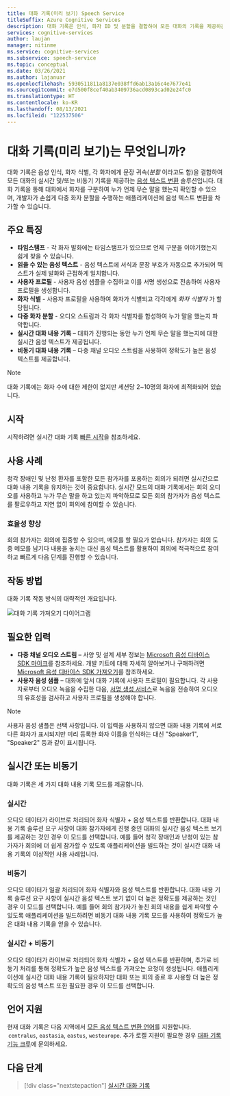```yaml
---
title: 대화 기록(미리 보기) Speech Service
titleSuffix: Azure Cognitive Services
description: 대화 기록은 인식, 화자 ID 및 분할을 결합하여 모든 대화의 기록을 제공하는 회의용 솔루션입니다.
services: cognitive-services
author: laujan
manager: nitinme
ms.service: cognitive-services
ms.subservice: speech-service
ms.topic: conceptual
ms.date: 03/26/2021
ms.author: lajanuar
ms.openlocfilehash: 5930511811a8137e038ffd6ab13a16c4e7677e41
ms.sourcegitcommit: e7d500f8cef40ab3409736acd0893cad02e24fc0
ms.translationtype: HT
ms.contentlocale: ko-KR
ms.lasthandoff: 08/13/2021
ms.locfileid: "122537506"
---
```

# <a name="what-is-conversation-transcription-preview"></a>대화 기록(미리 보기)는 무엇입니까?

대화 기록은 음성 인식, 화자 식별, 각 화자에게 문장 귀속(_분할_ 이라고도 함)을 결합하여 모든 대화의 실시간 및/또는 비동기 기록을 제공하는 [음성 텍스트 변환](speech-to-text.md) 솔루션입니다. 대화 기록을 통해 대화에서 화자를 구분하여 누가 언제 무슨 말을 했는지 확인할 수 있으며, 개발자가 손쉽게 다중 화자 분할을 수행하는 애플리케이션에 음성 텍스트 변환을 차가할 수 있습니다.

## <a name="key-features"></a>주요 특징

- **타임스탬프** - 각 화자 발화에는 타임스탬프가 있으므로 언제 구문을 이야기했는지 쉽게 찾을 수 있습니다.
- **읽을 수 있는 음성 텍스트** - 음성 텍스트에 서식과 문장 부호가 자동으로 추가되어 텍스트가 실제 발화와 근접하게 일치합니다.
- **사용자 프로필** - 사용자 음성 샘플을 수집하고 이를 서명 생성으로 전송하여 사용자 프로필을 생성합니다.
- **화자 식별** - 사용자 프로필을 사용하여 화자가 식별되고 각각에게 _화자 식별자_ 가 할당됩니다.
- **다중 화자 분할** - 오디오 스트림과 각 화자 식별자를 합성하여 누가 말을 했는지 파악합니다.
- **실시간 대화 내용 기록** – 대화가 진행되는 동안 누가 언제 무슨 말을 했는지에 대한 실시간 음성 텍스트가 제공됩니다.
- **비동기 대화 내용 기록** – 다중 채널 오디오 스트림을 사용하여 정확도가 높은 음성 텍스트를 제공합니다.

> [!NOTE]
> 대화 기록에는 화자 수에 대한 제한이 없지만 세션당 2~10명의 화자에 최적화되어 있습니다.

## <a name="get-started"></a>시작

시작하려면 실시간 대화 기록 [빠른 시작](how-to-use-conversation-transcription.md)을 참조하세요.

## <a name="use-cases"></a>사용 사례

청각 장애인 및 난청 환자를 포함한 모든 참가자를 포용하는 회의가 되려면 실시간으로 대화 내용 기록을 유지하는 것이 중요합니다. 실시간 모드의 대화 기록에서는 회의 오디오를 사용하고 누가 무슨 말을 하고 있는지 파악하므로 모든 회의 참가자가 음성 텍스트를 팔로우하고 지연 없이 회의에 참여할 수 있습니다.

### <a name="improved-efficiency"></a>효율성 향상

회의 참가자는 회의에 집중할 수 있으며, 메모를 할 필요가 없습니다. 참가자는 회의 도중 메모를 남기다 내용을 놓치는 대신 음성 텍스트를 활용하여 회의에 적극적으로 참여하고 빠르게 다음 단계를 진행할 수 있습니다.

## <a name="how-it-works"></a>작동 방법

대화 기록 작동 방식의 대략적인 개요입니다.

![대화 기록 가져오기 다이어그램](media/scenarios/conversation-transcription-service.png)

## <a name="expected-inputs"></a>필요한 입력

- **다중 채널 오디오 스트림** – 사양 및 설계 세부 정보는 [Microsoft 음성 디바이스 SDK 마이크](./speech-devices-sdk-microphone.md)를 참조하세요. 개발 키트에 대해 자세히 알아보거나 구매하려면 [Microsoft 음성 디바이스 SDK 가져오기](./get-speech-devices-sdk.md)를 참조하세요.
- **사용자 음성 샘플** – 대화에 앞서 대화 기록에 사용자 프로필이 필요합니다. 각 사용자로부터 오디오 녹음을 수집한 다음, [서명 생성 서비스](https://aka.ms/cts/signaturegenservice)로 녹음을 전송하여 오디오의 유효성을 검사하고 사용자 프로필을 생성해야 합니다.

> [!NOTE]
> 사용자 음성 샘플은 선택 사항입니다. 이 입력을 사용하지 않으면 대화 내용 기록에 서로 다른 화자가 표시되지만 미리 등록한 화자 이름을 인식하는 대신 "Speaker1", "Speaker2" 등과 같이 표시됩니다.


## <a name="real-time-vs-asynchronous"></a>실시간 또는 비동기

대화 기록은 세 가지 대화 내용 기록 모드를 제공합니다.

### <a name="real-time"></a>실시간

오디오 데이터가 라이브로 처리되어 화자 식별자 + 음성 텍스트를 반환합니다. 대화 내용 기록 솔루션 요구 사항이 대화 참가자에게 진행 중인 대화의 실시간 음성 텍스트 보기를 제공하는 것인 경우 이 모드를 선택합니다. 예를 들어 청각 장애인과 난청이 있는 참가자가 회의에 더 쉽게 참가할 수 있도록 애플리케이션을 빌드하는 것이 실시간 대화 내용 기록의 이상적인 사용 사례입니다.

### <a name="asynchronous"></a>비동기

오디오 데이터가 일괄 처리되어 화자 식별자와 음성 텍스트를 반환합니다. 대화 내용 기록 솔루션 요구 사항이 실시간 음성 텍스트 보기 없이 더 높은 정확도를 제공하는 것인 경우 이 모드를 선택합니다. 예를 들어 회의 참가자가 놓친 회의 내용을 쉽게 파악할 수 있도록 애플리케이션을 빌드하려면 비동기 대화 내용 기록 모드를 사용하여 정확도가 높은 대화 내용 기록을 얻을 수 있습니다.

### <a name="real-time-plus-asynchronous"></a>실시간 + 비동기

오디오 데이터가 라이브로 처리되어 화자 식별자 + 음성 텍스트를 반환하며, 추가로 비동기 처리를 통해 정확도가 높은 음성 텍스트를 가져오는 요청이 생성됩니다. 애플리케이션에 실시간 대화 내용 기록이 필요하지만 대화 또는 회의 종료 후 사용할 더 높은 정확도의 음성 텍스트 또한 필요한 경우 이 모드를 선택합니다.

## <a name="language-support"></a>언어 지원

현재 대화 기록은 다음 지역에서 [모든 음성 텍스트 변환 언어](language-support.md#speech-to-text)를 지원합니다.  `centralus`, `eastasia`, `eastus`, `westeurope`. 추가 로캘 지원이 필요한 경우 [대화 기록 기능 크루](mailto:CTSFeatureCrew@microsoft.com)에 문의하세요.

## <a name="next-steps"></a>다음 단계

> [!div class="nextstepaction"]
> [실시간 대화 기록](how-to-use-conversation-transcription.md)
